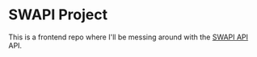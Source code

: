 # SWAPI Project

This is a frontend repo where I'll be messing around with the [SWAPI API](https://swapi.dev/) API.
